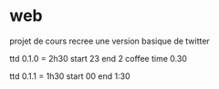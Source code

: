 # web
projet de cours recree une version basique de twitter

ttd 0.1.0 = 2h30 start 23 end 2 coffee time 0.30

ttd 0.1.1 = 1h30 start 00 end 1:30
